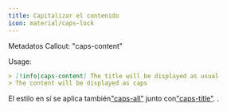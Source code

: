 ```yaml
---
title: Capitalizar el contenido
icon: material/caps-lock
---
```


Metadatos Callout: "caps-content"

Usage:

```md
> [!info|caps-content] The title will be displayed as usual
> The content will be displayed as caps
```

El estilo en sí se aplica también["caps-all"](../combined-styling/page-16.md)
junto con["caps-title"](../title-styling/page-16.md).
.

